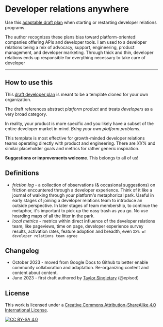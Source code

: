 # Developer relations anywhere

Use this [adaptable draft plan](template.md) when starting or restarting developer relations programs.

The author recognizes these plans bias toward platform-oriented companies offering APIs and developer tools. I am used to a developer relations being a mix of advocacy, support, engineering, product management, and developer marketing. Through thick and thin, developer relations ends up responsible for everything necessary to take care of developer

---

## How to use this

This [draft developer plan](template.md) is meant to be a template cloned for your own organization. 

The draft references abstract _platform product_ and treats _developers_ as a very broad category. 

In reality, your product is more specific and you likely have a subset of the entire developer market in mind. _Bring your own platform problems._

This template is most effective for growth-minded developer relations teams operating directly with product and engineering. There are _XX%_ and similar placeholder goals and metrics for rather generic inspiration.

**Suggestions or improvements welcome**. This belongs to all of us!

## Definitions

* _friction log_ - a collection of observations (& occasional suggestions) on friction encountered through a developer experience. Think of it like a journal of walking through your platform's metaphorical park. Useful in early stages of joining a developer relations team to introduce an outside perspective. In later stages of team membership, to continue the metaphor, it's important to pick up the easy trash as you go. No use hoarding maps of all the litter in the park.
* _local metrics_ - metrics within direct influence of the developer relations team, like pageviews, time on page, developer experience survey results, activation rates, feature adoption and breadth, even `XX% of developer relations team agree`

## Changelog

* October 2023 - moved from Google Docs to Github to better enable community collaboration and adaptation. Re-organizing content and content about content.
* June 2023 - first draft authored by [Taylor Singletary](https://linkedin.com/in/taylorsingletary) (@episod)


## License

This work is licensed under a
[Creative Commons Attribution-ShareAlike 4.0 International License][cc-by-sa].

[![CC BY-SA 4.0][cc-by-sa-image]][cc-by-sa]

[cc-by-sa]: http://creativecommons.org/licenses/by-sa/4.0/
[cc-by-sa-image]: https://licensebuttons.net/l/by-sa/4.0/88x31.png
[cc-by-sa-shield]: https://img.shields.io/badge/License-CC%20BY--SA%204.0-lightgrey.svg
